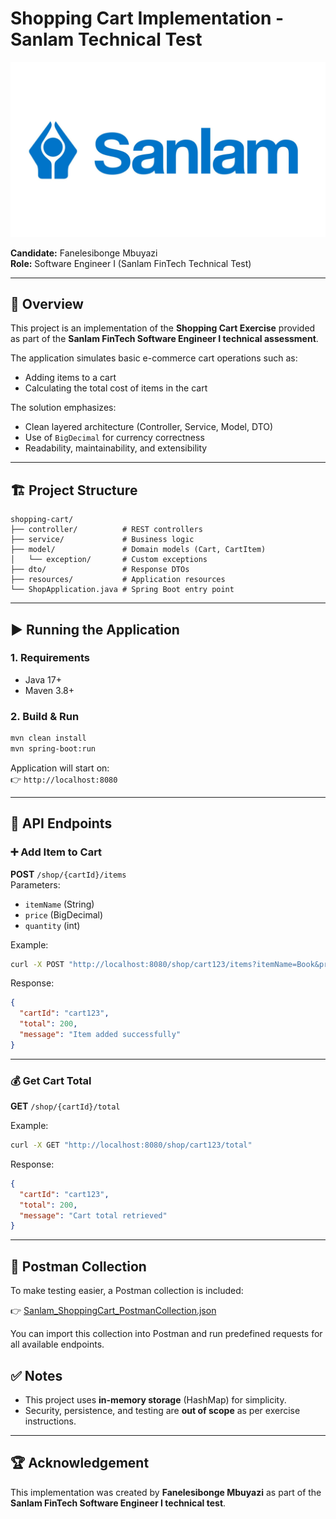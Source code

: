 # Shopping Cart Implementation - Sanlam Technical Test
![Sanlam Logo](/src/main/resources/assets/sanlam-logo.jpg)

**Candidate:** Fanelesibonge Mbuyazi  
**Role:** Software Engineer I (Sanlam FinTech Technical Test)  

---

## 📖 Overview
This project is an implementation of the **Shopping Cart Exercise** provided as part of the **Sanlam FinTech Software Engineer I technical assessment**.  

The application simulates basic e-commerce cart operations such as:
- Adding items to a cart
- Calculating the total cost of items in the cart

The solution emphasizes:
- Clean layered architecture (Controller, Service, Model, DTO)
- Use of `BigDecimal` for currency correctness
- Readability, maintainability, and extensibility

---

## 🏗️ Project Structure

```
shopping-cart/
├── controller/          # REST controllers
├── service/             # Business logic
├── model/               # Domain models (Cart, CartItem)
│   └── exception/       # Custom exceptions
├── dto/                 # Response DTOs
├── resources/           # Application resources
└── ShopApplication.java # Spring Boot entry point
```

---

## ▶️ Running the Application

### 1. Requirements
- Java 17+
- Maven 3.8+

### 2. Build & Run
```bash
mvn clean install
mvn spring-boot:run
```

Application will start on:  
👉 `http://localhost:8080`

---

## 📌 API Endpoints

### ➕ Add Item to Cart
**POST** `/shop/{cartId}/items`  
Parameters:
- `itemName` (String)
- `price` (BigDecimal)
- `quantity` (int)

Example:
```bash
curl -X POST "http://localhost:8080/shop/cart123/items?itemName=Book&price=100&quantity=2"
```

Response:
```json
{
  "cartId": "cart123",
  "total": 200,
  "message": "Item added successfully"
}
```

---

### 💰 Get Cart Total
**GET** `/shop/{cartId}/total`  

Example:
```bash
curl -X GET "http://localhost:8080/shop/cart123/total"
```

Response:
```json
{
  "cartId": "cart123",
  "total": 200,
  "message": "Cart total retrieved"
}
```

---
## 📂 Postman Collection

To make testing easier, a Postman collection is included:

👉 [Sanlam_ShoppingCart_PostmanCollection.json](https://github.com/faneleedison-ux/sanlam-shopping-cart-test/tree/main/docs)

You can import this collection into Postman and run predefined requests for all available endpoints.

## ✅ Notes
- This project uses **in-memory storage** (HashMap) for simplicity.  
- Security, persistence, and testing are **out of scope** as per exercise instructions.  

---

## 🏆 Acknowledgement
This implementation was created by **Fanelesibonge Mbuyazi** as part of the **Sanlam FinTech Software Engineer I technical test**.  
